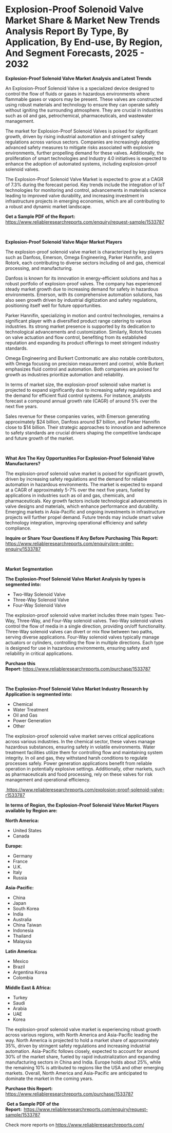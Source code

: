 <p><h1>Explosion-Proof Solenoid Valve Market Share & Market New Trends Analysis Report By Type, By Application, By End-use, By Region, And Segment Forecasts, 2025 - 2032</h1></p><p><strong>Explosion-Proof Solenoid Valve Market Analysis and Latest Trends</strong></p>
<p><p>An Explosion-Proof Solenoid Valve is a specialized device designed to control the flow of fluids or gases in hazardous environments where flammable gases or vapors may be present. These valves are constructed using robust materials and technology to ensure they can operate safely without igniting the surrounding atmosphere. They are crucial in industries such as oil and gas, petrochemical, pharmaceuticals, and wastewater management.</p><p>The market for Explosion-Proof Solenoid Valves is poised for significant growth, driven by rising industrial automation and stringent safety regulations across various sectors. Companies are increasingly adopting advanced safety measures to mitigate risks associated with explosive environments, further propelling demand for these valves. Additionally, the proliferation of smart technologies and Industry 4.0 initiatives is expected to enhance the adoption of automated systems, including explosion-proof solenoid valves.</p><p>The Explosion-Proof Solenoid Valve Market is expected to grow at a CAGR of 7.3% during the forecast period. Key trends include the integration of IoT technologies for monitoring and control, advancements in materials science leading to improved valve durability, and increasing investment in infrastructure projects in emerging economies, which are all contributing to a robust and dynamic market landscape.</p></p>
<p><strong>Get a Sample PDF of the Report:&nbsp;</strong> <a href="https://www.reliableresearchreports.com/enquiry/request-sample/1533787?utm_campaign=3056&utm_medium=2&utm_source=Github&utm_content=ia&utm_term=06042025&utm_id=explosion-proof-solenoid-valve">https://www.reliableresearchreports.com/enquiry/request-sample/1533787</a></p>
<p>&nbsp;</p>
<p><strong>Explosion-Proof Solenoid Valve Major Market Players</strong></p>
<p><p>The explosion-proof solenoid valve market is characterized by key players such as Danfoss, Emerson, Omega Engineering, Parker Hannifin, and Rotork, each contributing to diverse sectors including oil and gas, chemical processing, and manufacturing. </p><p>Danfoss is known for its innovation in energy-efficient solutions and has a robust portfolio of explosion-proof valves. The company has experienced steady market growth due to increasing demand for safety in hazardous environments. Emerson, with its comprehensive automation solutions, has also seen growth driven by industrial digitization and safety regulations, positioning itself well for future opportunities.</p><p>Parker Hannifin, specializing in motion and control technologies, remains a significant player with a diversified product range catering to various industries. Its strong market presence is supported by its dedication to technological advancements and customization. Similarly, Rotork focuses on valve actuation and flow control, benefiting from its established reputation and expanding its product offerings to meet stringent industry standards.</p><p>Omega Engineering and Burkert Contromatic are also notable contributors, with Omega focusing on precision measurement and control, while Burkert emphasizes fluid control and automation. Both companies are poised for growth as industries prioritize automation and reliability.</p><p>In terms of market size, the explosion-proof solenoid valve market is projected to expand significantly due to increasing safety regulations and the demand for efficient fluid control systems. For instance, analysts forecast a compound annual growth rate (CAGR) of around 5% over the next five years.</p><p>Sales revenue for these companies varies, with Emerson generating approximately $24 billion, Danfoss around $7 billion, and Parker Hannifin close to $14 billion. Their strategic approaches to innovation and adherence to safety standards are crucial drivers shaping the competitive landscape and future growth of the market.</p></p>
<p>&nbsp;</p>
<p><strong>What Are The Key Opportunities For Explosion-Proof Solenoid Valve Manufacturers?</strong></p>
<p><p>The explosion-proof solenoid valve market is poised for significant growth, driven by increasing safety regulations and the demand for reliable automation in hazardous environments. The market is expected to expand at a CAGR of approximately 5-7% over the next five years, fueled by applications in industries such as oil and gas, chemicals, and pharmaceuticals. Key growth factors include technological advancements in valve designs and materials, which enhance performance and durability. Emerging markets in Asia-Pacific and ongoing investments in infrastructure projects will further propel demand. Future trends may include smart valve technology integration, improving operational efficiency and safety compliance.</p></p>
<p><strong>Inquire or Share Your Questions If Any Before Purchasing This Report:</strong> <a href="https://www.reliableresearchreports.com/enquiry/pre-order-enquiry/1533787?utm_campaign=3056&utm_medium=2&utm_source=Github&utm_content=ia&utm_term=06042025&utm_id=explosion-proof-solenoid-valve">https://www.reliableresearchreports.com/enquiry/pre-order-enquiry/1533787</a></p>
<p>&nbsp;</p>
<p><strong>Market Segmentation</strong></p>
<p><strong>The Explosion-Proof Solenoid Valve Market Analysis by types is segmented into:</strong></p>
<p><ul><li>Two-Way Solenoid Valve</li><li>Three-Way Solenoid Valve</li><li>Four-Way Solenoid Valve</li></ul></p>
<p><p>The explosion-proof solenoid valve market includes three main types: Two-Way, Three-Way, and Four-Way solenoid valves. Two-Way solenoid valves control the flow of media in a single direction, providing on/off functionality. Three-Way solenoid valves can divert or mix flow between two paths, serving diverse applications. Four-Way solenoid valves typically manage actuators or cylinders, controlling the flow in multiple directions. Each type is designed for use in hazardous environments, ensuring safety and reliability in critical applications.</p></p>
<p><strong>Purchase this Report:&nbsp;</strong><a href="https://www.reliableresearchreports.com/purchase/1533787?utm_campaign=3056&utm_medium=2&utm_source=Github&utm_content=ia&utm_term=06042025&utm_id=explosion-proof-solenoid-valve">https://www.reliableresearchreports.com/purchase/1533787</a></p>
<p>&nbsp;</p>
<p><strong>The Explosion-Proof Solenoid Valve Market Industry Research by Application is segmented into:</strong></p>
<p><ul><li>Chemical</li><li>Water Treatment</li><li>Oil and Gas</li><li>Power Generation</li><li>Other</li></ul></p>
<p><p>The explosion-proof solenoid valve market serves critical applications across various industries. In the chemical sector, these valves manage hazardous substances, ensuring safety in volatile environments. Water treatment facilities utilize them for controlling flow and maintaining system integrity. In oil and gas, they withstand harsh conditions to regulate processes safely. Power generation applications benefit from reliable operation in potentially explosive settings. Additionally, other markets, such as pharmaceuticals and food processing, rely on these valves for risk management and operational efficiency.</p></p>
<p><a href="https://www.reliableresearchreports.com/explosion-proof-solenoid-valve-r1533787?utm_campaign=3056&utm_medium=2&utm_source=Github&utm_content=ia&utm_term=06042025&utm_id=explosion-proof-solenoid-valve">&nbsp;https://www.reliableresearchreports.com/explosion-proof-solenoid-valve-r1533787</a></p>
<p><strong>In terms of Region, the Explosion-Proof Solenoid Valve Market Players available by Region are:</strong></p>
<p>
    <p> <strong> North America: </strong>
        <ul>
            <li>United States</li>
            <li>Canada</li>
        </ul>
        </p> 
    <p> <strong> Europe: </strong>
        <ul>
            <li>Germany</li>
            <li>France</li>
            <li>U.K.</li>
            <li>Italy</li>
            <li>Russia</li>
        </ul>
        </p> 
    <p> <strong> Asia-Pacific: </strong>
        <ul>
            <li>China</li>
            <li>Japan</li>
            <li>South Korea</li>
            <li>India</li>
            <li>Australia</li>
            <li>China Taiwan</li>
            <li>Indonesia</li>
            <li>Thailand</li>
            <li>Malaysia</li>
        </ul>
        </p> 
    <p> <strong> Latin America: </strong>
        <ul>
            <li>Mexico</li>
            <li>Brazil</li>
            <li>Argentina Korea</li>
            <li>Colombia</li>
        </ul>
        </p> 
    <p> <strong> Middle East & Africa: </strong>
        <ul>
            <li>Turkey</li>
            <li>Saudi</li>
            <li>Arabia</li>
            <li>UAE</li>
            <li>Korea</li>
        </ul>
    </p>
    </p>
<p><p>The explosion-proof solenoid valve market is experiencing robust growth across various regions, with North America and Asia-Pacific leading the way. North America is projected to hold a market share of approximately 35%, driven by stringent safety regulations and increasing industrial automation. Asia-Pacific follows closely, expected to account for around 30% of the market share, fueled by rapid industrialization and expanding manufacturing sectors in China and India. Europe holds about 25%, while the remaining 10% is attributed to regions like the USA and other emerging markets. Overall, North America and Asia-Pacific are anticipated to dominate the market in the coming years.</p></p>
<p><strong>Purchase this Report: </strong><a href="https://www.reliableresearchreports.com/purchase/1533787?utm_campaign=3056&utm_medium=2&utm_source=Github&utm_content=ia&utm_term=06042025&utm_id=explosion-proof-solenoid-valve">https://www.reliableresearchreports.com/purchase/1533787</a></p>
<p>&nbsp;<strong>Get a Sample PDF of the Report:&nbsp;&nbsp;</strong><a href="https://www.reliableresearchreports.com/enquiry/request-sample/1533787?utm_campaign=3056&utm_medium=2&utm_source=Github&utm_content=ia&utm_term=06042025&utm_id=explosion-proof-solenoid-valve">https://www.reliableresearchreports.com/enquiry/request-sample/1533787</a></p>
<p><strong></strong></p>
<p>Check more reports on <a href="https://www.reliableresearchreports.com/?utm_campaign=3056&utm_medium=2&utm_source=Github&utm_content=ia&utm_term=06042025&utm_id=explosion-proof-solenoid-valve">https://www.reliableresearchreports.com/</a></p>